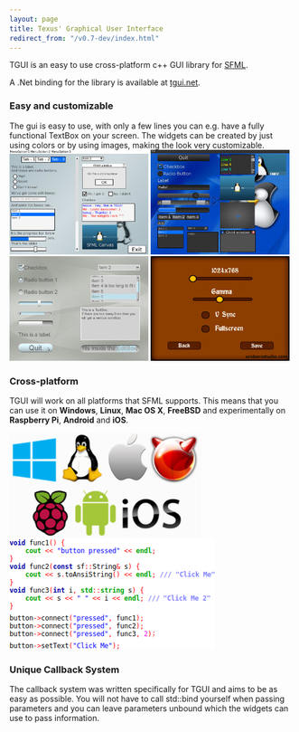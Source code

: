 ```yaml
---
layout: page
title: Texus' Graphical User Interface
redirect_from: "/v0.7-dev/index.html"
---
```


TGUI is an easy to use cross-platform c++ GUI library for [SFML](https://www.sfml-dev.org).

A .Net binding for the library is available at [tgui.net](https://tgui.net).

<h3>Easy and customizable</h3>
The gui is easy to use, with only a few lines you can e.g. have a fully functional TextBox on your screen. The widgets can be created by just using colors or by using images, making the look very customizable.

<div>
  <a href="/resources/Screenshots/White.jpg" onclick="return showLightBox(event, href);"><img src="/resources/Screenshots/White-small.jpg" alt="White theme" width="246" height="185"/></a>
  <a href="/resources/Screenshots/Black.jpg" onclick="return showLightBox(event, href);"><img src="/resources/Screenshots/Black-small.jpg" alt="Black theme" width="246" height="185"/></a>
  <a href="/resources/Screenshots/BabyBlue.jpg" onclick="return showLightBox(event, href);"><img src="/resources/Screenshots/BabyBlue-small.jpg" alt="BabyBlue theme" width="246" height="185"/></a>
  <a href="/resources/Screenshots/KronosGame.jpg" onclick="return showLightBox(event, href);"><img src="/resources/Screenshots/KronosGame-small.jpg" alt="Kronos Game theme" width="246" height="185"/></a>
</div>

<div>
  <div class="HomePageLargerColumn">
    <h3>Cross-platform</h3>
    <p>TGUI will work on all platforms that SFML supports. This means that you can use it on <b>Windows</b>, <b>Linux</b>, <b>Mac OS X</b>, <b>FreeBSD</b> and experimentally on <b>Raspberry Pi</b>, <b>Android</b> and <b>iOS</b>.</p>
  </div>
  <div class="HomePageSmallerColumn">
    <img src="/resources/CrossPlatform.jpg" alt="Cross Platform" width="340" height="185" />
  </div>
</div>


<div class="HomePageSmallerColumn">
  <img src="/resources/UniqueCallbackSystem.png" alt="Unique Callback System" width="364" height="195" />
</div>
<div class="HomePageLargerColumn">
  <h3>Unique Callback System</h3>
  <p>The callback system was written specifically for TGUI and aims to be as easy as possible. You will not have to call std::bind yourself when passing parameters and you can leave parameters unbound which the widgets can use to pass information.</p>
</div>


<!-- Make some of the images use a lightbox when javascript is enabled -->
<script type="text/javascript">
    function showLightBox(event, href) {
        if (event.ctrlKey || event.shiftKey) {
            return true;
        }

        var background = document.createElement("div");
        background.id = "LightBox";
        background.onclick = function() { hideLightBox(); }
        document.getElementById("contents").appendChild(background);

        var image = document.createElement("img");
        image.src = href;
        background.appendChild(image);
        return false;
    }

    function hideLightBox() {
        var lightbox = document.getElementById("LightBox");
        if (lightbox) {
            document.getElementById("contents").removeChild(lightbox);
        }
    }
</script>
